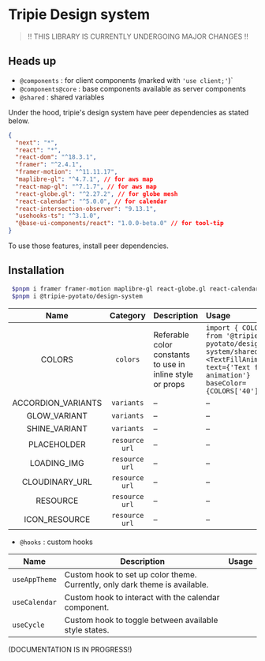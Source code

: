 # Tripie Design system

> !! THIS LIBRARY IS CURRENTLY UNDERGOING MAJOR CHANGES !!

## Heads up

- `@components` : for client components (marked with `'use client;'`)`
- `@components@core` : base components available as server components
- `@shared` : shared variables

Under the hood, tripie's design system have peer dependencies as stated below.

```json
{
  "next": "*",
  "react": "*",
  "react-dom": "^18.3.1",
  "framer": "^2.4.1",
  "framer-motion": "^11.11.17",
  "maplibre-gl": "^4.7.1", // for aws map
  "react-map-gl": "^7.1.7", // for aws map
  "react-globe.gl": "^2.27.2", // for globe mesh
  "react-calendar": "^5.0.0", // for calendar
  "react-intersection-observer": "9.13.1",
  "usehooks-ts": "^3.1.0",
  "@base-ui-components/react": "1.0.0-beta.0" // for tool-tip
}
```

To use those features, install peer dependencies.

## Installation

```bash
 $pnpm i framer framer-motion maplibre-gl react-globe.gl react-calendar react-intersection-observer usehooks-ts @base-ui-components/react
 $pnpm i @tripie-pyotato/design-system
```

|        Name        |    Category    | Description                                               | Usage                                                                                                                                        |
| :----------------: | :------------: | :-------------------------------------------------------- | :------------------------------------------------------------------------------------------------------------------------------------------- |
|       COLORS       |    `colors`    | Referable color constants to use in inline style or props | `import { COLORS } from '@tripie-pyotato/design-system/shared'; <TextFillAnimation text={'Text fill animation'} baseColor={COLORS['40']} />` |
| ACCORDION_VARIANTS |   `variants`   | –                                                         | –                                                                                                                                            |
|    GLOW_VARIANT    |   `variants`   | –                                                         | –                                                                                                                                            |
|   SHINE_VARIANT    |   `variants`   | –                                                         | –                                                                                                                                            |
|    PLACEHOLDER     | `resource url` | –                                                         | –                                                                                                                                            |
|    LOADING_IMG     | `resource url` | –                                                         | –                                                                                                                                            |
|   CLOUDINARY_URL   | `resource url` | –                                                         | –                                                                                                                                            |
|      RESOURCE      | `resource url` | –                                                         | –                                                                                                                                            |
|   ICON_RESOURCE    | `resource url` | –                                                         | –                                                                                                                                            |

- `@hooks` : custom hooks

| Name          | Description                                                                 | Usage |
| ------------- | --------------------------------------------------------------------------- | ----- |
| `useAppTheme` | Custom hook to set up color theme. Currently, only dark theme is available. |       |
| `useCalendar` | Custom hook to interact with the calendar component.                        |       |
| `useCycle`    | Custom hook to toggle between available style states.                       |       |

(DOCUMENTATION IS IN PROGRESS!)
